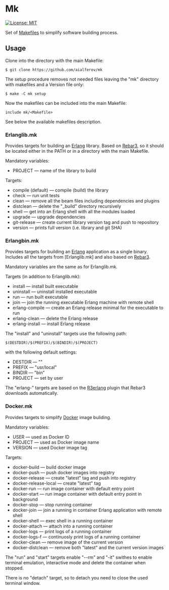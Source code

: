 # Mk

[![License: MIT][MIT badge]][MIT]

Set of [Makefiles] to simplify software building process.

## Usage

Clone into the directory with the main Makefile:

```
$ git clone https://github.com/aialferov/mk
```

The setup procedure removes not needed files leaving the "mk" directory with
makefiles and a Version file only:

```
$ make -C mk setup
```

Now the makefiles can be included into the main Makefile:

```
include mk/<Makefile>
```

See below the available makefiles description.

### Erlanglib.mk

Provides targets for building an [Erlang] library. Based on [Rebar3], so it
should be located either in the PATH or in a directory with the main Makefile.

Mandatory variables:

* PROJECT — name of the library to build

Targets:

* compile (default) — compile (build) the library
* check — run unit tests
* clean — remove all the beam files including dependencies and plugins
* distclean — delete the "_build" directory recursively
* shell — get into an Erlang shell with all the modules loaded
* upgrade — upgrade dependencies
* git-release — create current library version tag and push to repository
* version — prints full version (i.e. library and git SHA)

### Erlangbin.mk

Provides targets for building an [Erlang] application as a single binary.
Includes all the targets from [Erlanglib.mk] and also based on [Rebar3].

Mandatory variables are the same as for Erlanglib.mk.

Targets (in addition to Erlanglib.mk):

* install — install built executable
* uninstall — uninstall installed executable
* run — run built executable
* join — join the running executable Erlang machine with remote shell
* erlang-compile — create an Erlang release minimal for the executable to run
* erlang-clean — delete the Erlang release
* erlang-install — install Erlang release

The "install" and "uninstall" targets use the following path:

```
$(DESTDIR)/$(PREFIX)/$(BINDIR)/$(PROJECT)
```

with the following default settings:

* DESTDIR — ""
* PREFIX — "usr/local"
* BINDIR — "bin"
* PROJECT — set by user

The "erlang-" targets are based on the [R3erlang] plugin that Rebar3 downloads
automatically.

### Docker.mk

Provides targets to simplify [Docker] image buliding.

Mandatory variables:

* USER — used as Docker ID
* PROJECT — used as Docker image name
* VERSION — used Docker image tag

Targets:

* docker-build — build docker image
* docker-push — push docker images into registry
* docker-release — create "latest" tag and push into registry
* docker-release-local — create "latest" tag
* docker-run — run image container with default entry point
* docker-start — run image container with default entry point in background
* docker-stop — stop running container
* docker-join — join a running in container Erlang application with remote shell
* docker-shell — exec shell in a running container
* docker-attach — attach into a running container
* docker-logs — print logs of a running container
* docker-logs-f — continuosly print logs of a running container
* docker-clean — remove image of the current version
* docker-distclean — remove both "latest" and the current version images

The "run" and "start" targets enable "--rm" and "-it" swithes to enable
terminal emulation, interactive mode and delete the container when stopped.

There is no "detach" target, so to detach you need to close the used terminal
window.

<!-- Links -->
[MIT]: https://opensource.org/licenses/MIT
[Docker]: https://docs.docker.com
[Erlang]: http://erlang.org
[Rebar3]: https://www.rebar3.org
[R3erlang]: https://github.com/aialferov/r3erlang
[Makefiles]: https://www.gnu.org/software/make
[Dockerfile]: Dockerfile

<!-- Badges -->
[MIT badge]: https://img.shields.io/badge/License-MIT-yellow.svg?style=flat-square
